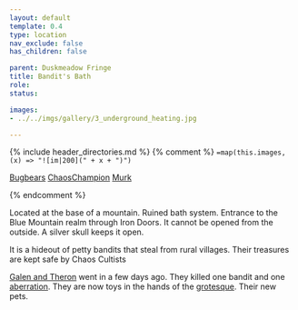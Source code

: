 ```yaml
---
layout: default
template: 0.4
type: location
nav_exclude: false
has_children: false

parent: Duskmeadow Fringe
title: Bandit's Bath
role: 
status: 

images:
- ../../imgs/gallery/3_underground_heating.jpg

---
```


{% include header_directories.md %}
{% comment %}
`=map(this.images, (x) => "![im|200](" + x + ")")`

[Bugbears](../FoldedBelow/Bugbears.md)
[ChaosChampion](../FoldedBelow/ChaosChampion.md)
[Murk](../FoldedBelow/Murk.md)

{% endcomment %}

Located at the base of a mountain.
Ruined bath system.
Entrance to the Blue Mountain realm through Iron Doors.
It cannot be opened from the outside.
A silver skull keeps it open.

It is a hideout of petty bandits that steal from rural villages.
Their treasures are kept safe by Chaos Cultists

[Galen and Theron](GalenTheron.md) went in a few days ago.
They killed one bandit and one [aberration](../FoldedBelow/Murk.md).
They are now toys in the hands of the [grotesque](../FoldedBelow/ChaosChampion.md).
Their new pets.
